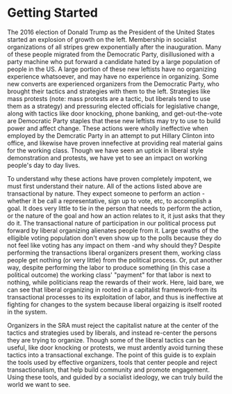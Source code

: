 # Getting Started
The 2016 election of Donald Trump as the President of the United States started an explosion of growth on the left. Membership in socialist organizations of all stripes grew exponentially after the inauguration. Many of these people migrated from the Democratic Party, disillusioned with a party machine who put forward a candidate hated by a large population of people in the US. A large portion of these new leftists have no organizing experience whatsoever, and may have no experience in organizing. Some new converts are experienced organizers from the Democratic Party, who brought their tactics and strategies with them to the left. Strategies like mass protests (note: mass protests are a tactic, but liberals tend to use them as a strategy) and pressuring elected officials for legislative change, along with tactics like door knocking, phone banking, and get-out-the-vote are Democratic Party staples that these new leftists may try to use to build power and affect change. These actions were wholly ineffective when employed by the Demcratic Party in an attempt to put Hillary Clinton into office, and likewise have proven innefective at providing real material gains for the working class. Though we have seen an uptick in liberal style demonstration and protests, we have yet to see an impact on working people's day to day lives.
 
To understand why these actions have proven completely impotent, we must first understand their nature. All of the actions listed above are transactional by nature. They expect someone to perform an action -whether it be call a representative, sign up to vote, etc, to accomplish a goal. It does very little to tie in the person that needs to perform the action, or the nature of the goal and how an action relates to it, it just asks that they do it. The transactional nature of participation in our political process put forward by liberal organizing alienates people from it. Large swaths of the elligible voting population don't even show up to the polls because they do not feel like voting has any impact on them -and why should they? Despite performing the transactions liberal organizers present them, working class people get nothing (or very little) from the political process. Or, put another way, despite performing the labor to produce something (in this case a political outcome) the working class' "payment" for that labor is next to nothing, while politicians reap the rewards of their work. Here, laid bare, we can see that liberal organizing in rooted in a capitalist framework-from its transactional processes to its exploitation of labor, and thus is ineffective at fighting for changes to the system because liberal orgaizing is itself rooted in the system.
 
Organizers in the SRA must reject the capitalist nature at the center of the tactics and strategies used by liberals, and instead re-center the persons they are trying to organize. Though some of the liberal tactics can be useful, like door knocking or protests, we must ardently avoid turning these tactics into a transactional exchange. The point of this guide is to explain the tools used by effective organizers, tools that center people and reject transactionalism, that help build community and promote engagement. Using these tools, and guided by a socialist ideology, we can truly build the world we want to see.